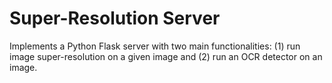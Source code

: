 # Super-Resolution Server

Implements a Python Flask server with two main functionalities: (1) run image super-resolution on a given image and (2) run an OCR detector on an image.
